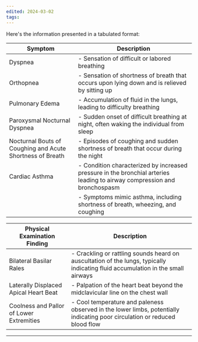 ```yaml
---
edited: 2024-03-02
tags:
---
```

Here's the information presented in a tabulated format:

| Symptom                           | Description                                                                                                                                                                                                                             |
|----------------------------------|-----------------------------------------------------------------------------------------------------------------------------------------------------------------------------------------------------------------------------------------|
| Dyspnea                          | - Sensation of difficult or labored breathing                                                                                                                                                                                           |
| Orthopnea                        | - Sensation of shortness of breath that occurs upon lying down and is relieved by sitting up                                                                                                                                              |
| Pulmonary Edema                  | - Accumulation of fluid in the lungs, leading to difficulty breathing                                                                                                                                                                    |
| Paroxysmal Nocturnal Dyspnea     | - Sudden onset of difficult breathing at night, often waking the individual from sleep                                                                                                                                                   |
| Nocturnal Bouts of Coughing and Acute Shortness of Breath | - Episodes of coughing and sudden shortness of breath that occur during the night                                                                                                                                                          |
| Cardiac Asthma                   | - Condition characterized by increased pressure in the bronchial arteries leading to airway compression and bronchospasm                                                                                                                 |
|                                  | - Symptoms mimic asthma, including shortness of breath, wheezing, and coughing                                                                                                                                                           |

| Physical Examination Finding     | Description                                                                                                                                                                                                                             |
|----------------------------------|-----------------------------------------------------------------------------------------------------------------------------------------------------------------------------------------------------------------------------------------|
| Bilateral Basilar Rales          | - Crackling or rattling sounds heard on auscultation of the lungs, typically indicating fluid accumulation in the small airways                                                                                                         |
| Laterally Displaced Apical Heart Beat | - Palpation of the heart beat beyond the midclavicular line on the chest wall                                                                                                                                                           |
| Coolness and Pallor of Lower Extremities | - Cool temperature and paleness observed in the lower limbs, potentially indicating poor circulation or reduced blood flow                                                                                                                 |


---
